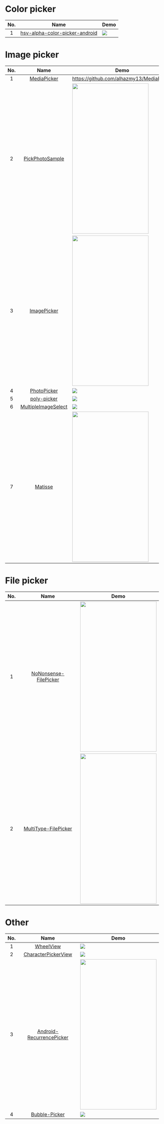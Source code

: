 Color picker
======================
No. | Name | Demo
:---: | :---: | ---
1| [hsv-alpha-color-picker-android](https://github.com/martin-stone/hsv-alpha-color-picker-android) | ![](https://github.com/martin-stone/hsv-alpha-color-picker-android/raw/master/docs/portrait.png)

Image picker
======================
No. | Name | Demo
:---: | :---: | ---
1| [MediaPicker](https://github.com/alhazmy13/MediaPicker) | https://github.com/alhazmy13/MediaPicker
2| [PickPhotoSample](https://github.com/Werb/PickPhotoSample) | <img src="https://github.com/Werb/PickPhotoSample/raw/master/screenshots/new_home.png" width="250" height="490">
3| [ImagePicker](https://github.com/jeasonlzy/ImagePicker) | <img src="https://github.com/jeasonlzy/Screenshots/raw/master/ImagePicker/demo2.gif" width="250" height="490">
4| [PhotoPicker](https://github.com/donglua/PhotoPicker) | ![](https://camo.githubusercontent.com/d250513e87edf279ef8a4df874f46613216a063e/687474703a2f2f7777322e73696e61696d672e636e2f6c617267652f3565396138316462677731657472613631726e72396a3230367a3063653379752e6a7067)
5| [poly-picker](https://github.com/jaydeepw/poly-picker) | ![](https://github.com/jaydeepw/poly-picker/raw/develop/pp-animation.gif)
6| [MultipleImageSelect](https://github.com/darsh2/MultipleImageSelect) | ![](https://github.com/darsh2/MultipleImageSelect/raw/master/screenshots/mis.gif)
7| [Matisse](https://github.com/zhihu/Matisse) | <img src="https://raw.githubusercontent.com/zhihu/Matisse/master/image/screenshot_zhihu.png" width="250" height="490">

File picker
======================
No. | Name | Demo
:---: | :---: | ---
1| [NoNonsense-FilePicker](https://github.com/spacecowboy/NoNonsense-FilePicker) | <img src="https://github.com/spacecowboy/NoNonsense-FilePicker/raw/master/screenshots/Nexus6-picker-dark.png?raw=true" width="250" height="490">
2| [MultiType-FilePicker](https://github.com/fishwjy/MultiType-FilePicker) | <img src="https://github.com/fishwjy/MultiType-FilePicker/raw/master/pic/pick_img.gif" width="250" height="490">

Other
======================
No. | Name | Demo
:---: | :---: | ---
1| [WheelView](https://github.com/LukeDeighton/WheelView) | ![](https://github.com/LukeDeighton/WheelView/raw/master/Graphics/bottom_wheel.gif)
2| [CharacterPickerView](https://github.com/ImKarl/CharacterPickerView) | ![](https://github.com/ImKarl/CharacterPickerView/raw/master/Screenshot/Screenshot_2015-11-13-154813.gif)
3| [Android-RecurrencePicker](https://github.com/Shusshu/Android-RecurrencePicker) | <img src="https://github.com/Shusshu/Android-RecurrencePicker/raw/master/screenshots/recurrence-picker.png" width="250" height="490">
4| [Bubble-Picker](https://github.com/igalata/Bubble-Picker) | ![](https://github.com/igalata/Bubble-Picker/raw/develop/shot.gif)